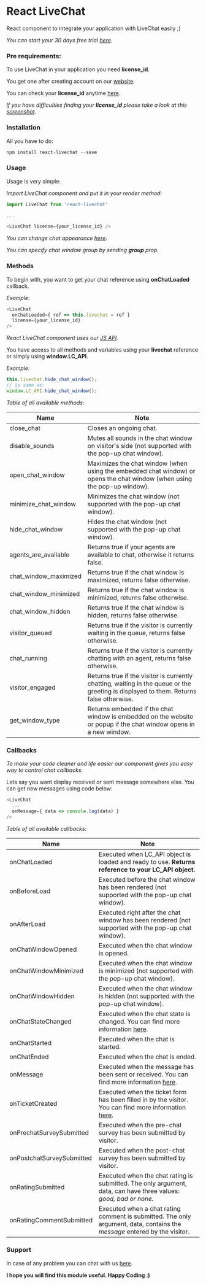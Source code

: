 ﻿# React LiveChat

React component to integrate your application with LiveChat easily ;)

*You can start your 30 days free trial [here](https://www.livechatinc.com/signup/?utm_source=github.com&utm_medium=link&=utm_campaign=react-livechat).*

### Pre requirements:

To use LiveChat in your application you need **license_id**. 

You get one after creating account on our [website](https://www.livechatinc.com/).

You can check your **license_id** anytime [here](https://my.livechatinc.com/settings/code).

*If you have difficulties finding your **license_id** please take a look at this [screenshot](https://github.com/livechat/react-livechat/blob/master/license.png).*


### Installation
All you have to do:
```javascript
npm install react-livechat --save
```

### Usage

Usage is very simple:

*Import LiveChat component and put it in your render method:*
```javascript
import LiveChat from 'react-livechat'

...

<LiveChat license={your_license_id} />
```

*You can change chat appearance [here](https://my.livechatinc.com/settings/theme)*.

*You can specify chat window group by sending **group** prop.*

### Methods

To begin with, you want to get your chat reference using **onChatLoaded** callback.

*Example:*
```javascript
<LiveChat 
  onChatLoaded={ ref => this.livechat = ref }
  license={your_license_id} 
/>
```

*React LiveChat component uses our [JS API](https://docs.livechatinc.com/js-api/).*

You have access to all methods and variables using your **livechat** reference or
simply using **window.LC_API**.

*Example:*
```javascript
this.livechat.hide_chat_window();
// is same as:
window.LC_API.hide_chat_window();
```
*Table of all available methods:*

|Name|Note|
|---|---|
| close_chat | Closes an ongoing chat. |
| disable_sounds | Mutes all sounds in the chat window on visitor's side (not supported with the pop-up chat window). |
| open_chat_window | Maximizes the chat window (when using the embedded chat window) or opens the chat window (when using the pop-up window).|
| minimize_chat_window | Minimizes the chat window (not supported with the pop-up chat window). |
| hide_chat_window | Hides the chat window (not supported with the pop-up chat window). |
| agents_are_available | Returns true if your agents are available to chat, otherwise it returns false.|
| chat_window_maximized | Returns true if the chat window is maximized, returns false otherwise.|
|chat_window_minimized | Returns true if the chat window is minimized, returns false otherwise. |
| chat_window_hidden | Returns true if the chat window is hidden, returns false otherwise. |
| visitor_queued | Returns true if the visitor is currently waiting in the queue, returns false otherwise. |
|chat_running | Returns true if the visitor is currently chatting with an agent, returns false otherwise. |
| visitor_engaged  | Returns true if the visitor is currently chatting, waiting in the queue or the greeting is displayed to them. Returns false otherwise.|
|get_window_type | Returns embedded if the chat window is embedded on the website or popup if the chat window opens in a new window.|

### Callbacks
*To make your code cleaner and life easier our component gives you easy way to control chat callbacks.*

Lets say you want display received or sent message somewhere else. You can get new messages using code below:
```javascript
<LiveChat
  ...
  onMessage={ data => console.log(data) } 
/>
```

*Table of all available callbacks:*

|Name|Note|
|---|---|
| onChatLoaded  | Executed when LC_API object is loaded and ready to use. **Returns reference to your LC_API object.** |
| onBeforeLoad  |  Executed before the chat window has been rendered (not supported with the pop-up chat window). |
| onAfterLoad  |  Executed right after the chat window has been rendered (not supported with the pop-up chat window).|
| onChatWindowOpened |  Executed when the chat window is opened. |
| onChatWindowMinimized |  Executed when the chat window is minimized (not supported with the pop-up chat window). |
| onChatWindowHidden |  Executed when the chat window is hidden (not supported with the pop-up chat window). |
| onChatStateChanged  |  Executed when the chat state is changed. You can find more information [here](https://docs.livechatinc.com/js-api/#on-chat-state-changed).|
| onChatStarted  | Executed when the chat is started.  |
| onChatEnded  |  Executed when the chat is ended. |
| onMessage | Executed when the message has been sent or received. You can find more information [here](https://docs.livechatinc.com/js-api/#on-message).|
| onTicketCreated  |  Executed when the ticket form has been filled in by the visitor. You can find more information [here](https://docs.livechatinc.com/js-api/#on-ticket-created).|
| onPrechatSurveySubmitted |  Executed when the pre-chat survey has been submitted by visitor. |
| onPostchatSurveySubmitted  |  Executed when the post-chat survey has been submitted by visitor. |
| onRatingSubmitted  |  Executed when the chat rating is submitted. The only argument, data, can have three values: *good, bad or none.*|
| onRatingCommentSubmitted |  Executed when a chat rating comment is submitted. The only argument, data, contains the *message* entered by the visitor. |

### Support
In case of any problem you can chat with us [here](https://www.livechatinc.com/contact/).

**I hope you will find this module useful. Happy Coding :)**

